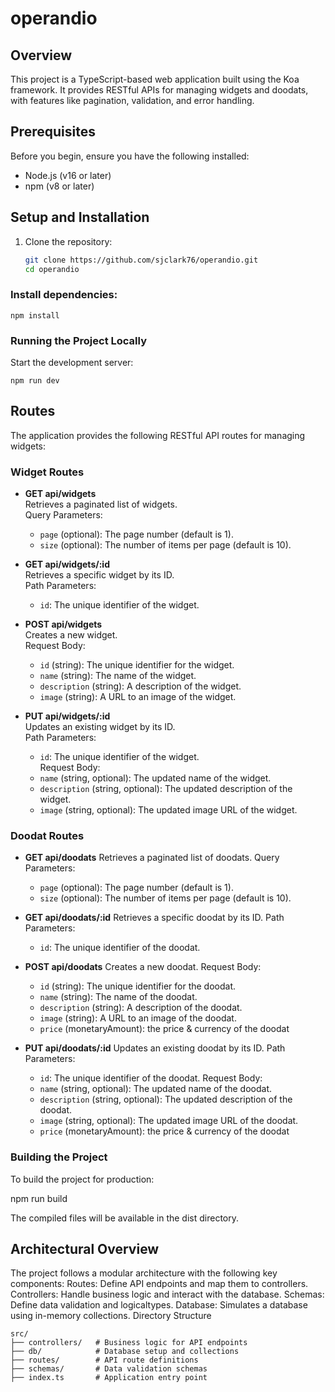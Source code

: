 # operandio

## Overview
This project is a TypeScript-based web application built using the Koa framework. It provides RESTful APIs for managing widgets and doodats, with features like pagination, validation, and error handling.

## Prerequisites
Before you begin, ensure you have the following installed:
- Node.js (v16 or later)
- npm (v8 or later)

## Setup and Installation
1. Clone the repository:
   ```bash
   git clone https://github.com/sjclark76/operandio.git
   cd operandio

### Install dependencies:


`npm install`


### Running the Project Locally
Start the development server:


`npm run dev`

## Routes

The application provides the following RESTful API routes for managing widgets:

### Widget Routes

- **GET api/widgets**  
  Retrieves a paginated list of widgets.  
  Query Parameters:
   - `page` (optional): The page number (default is 1).
   - `size` (optional): The number of items per page (default is 10).

- **GET api/widgets/:id**  
  Retrieves a specific widget by its ID.  
  Path Parameters:
   - `id`: The unique identifier of the widget.

- **POST api/widgets**  
  Creates a new widget.  
  Request Body:
   - `id` (string): The unique identifier for the widget.
   - `name` (string): The name of the widget.
   - `description` (string): A description of the widget.
   - `image` (string): A URL to an image of the widget.

- **PUT api/widgets/:id**  
  Updates an existing widget by its ID.  
  Path Parameters:
   - `id`: The unique identifier of the widget.  
     Request Body:
   - `name` (string, optional): The updated name of the widget.
   - `description` (string, optional): The updated description of the widget.
   - `image` (string, optional): The updated image URL of the widget.

### Doodat Routes

- **GET api/doodats**
  Retrieves a paginated list of doodats.
  Query Parameters:
   - `page` (optional): The page number (default is 1).
   - `size` (optional): The number of items per page (default is 10).

- **GET api/doodats/:id**
  Retrieves a specific doodat by its ID.
  Path Parameters:
   - `id`: The unique identifier of the doodat.

- **POST api/doodats**
  Creates a new doodat.
  Request Body:
   - `id` (string): The unique identifier for the doodat.
   - `name` (string): The name of the doodat.
   - `description` (string): A description of the doodat.
   - `image` (string): A URL to an image of the doodat.
   - `price` (monetaryAmount): the price  & currency of the doodat

- **PUT api/doodats/:id**
  Updates an existing doodat by its ID.
  Path Parameters:
   - `id`: The unique identifier of the doodat.
     Request Body:
   - `name` (string, optional): The updated name of the doodat.
   - `description` (string, optional): The updated description of the doodat.
   - `image` (string, optional): The updated image URL of the doodat.
   - `price` (monetaryAmount): the price  & currency of the doodat

  
### Building the Project
To build the project for production:

npm run build

The compiled files will be available in the dist directory.


## Architectural Overview
The project follows a modular architecture with the following key components:
Routes: Define API endpoints and map them to controllers.
Controllers: Handle business logic and interact with the database.
Schemas: Define data validation and logicaltypes.
Database: Simulates a database using in-memory collections.
Directory Structure
```
src/
├── controllers/   # Business logic for API endpoints
├── db/            # Database setup and collections
├── routes/        # API route definitions
├── schemas/       # Data validation schemas
├── index.ts       # Application entry point
```


